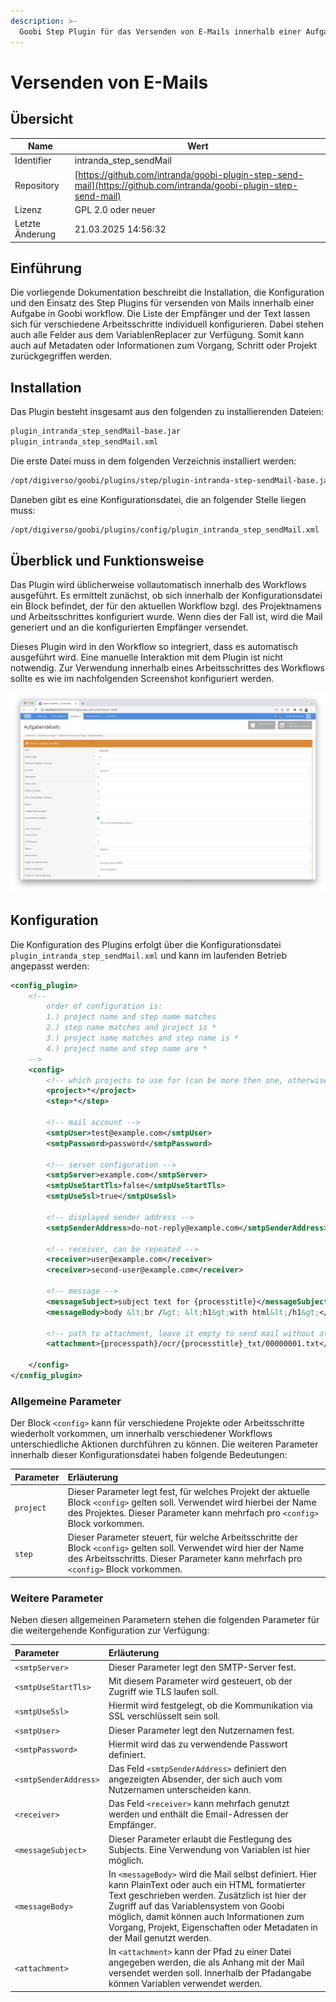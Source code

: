 ```yaml
---
description: >-
  Goobi Step Plugin für das Versenden von E-Mails innerhalb einer Aufgabe.
---
```


# Versenden von E-Mails

## Übersicht

Name                     | Wert
-------------------------|-----------
Identifier               | intranda_step_sendMail
Repository               | [https://github.com/intranda/goobi-plugin-step-send-mail](https://github.com/intranda/goobi-plugin-step-send-mail)
Lizenz              | GPL 2.0 oder neuer 
Letzte Änderung    | 21.03.2025 14:56:32


## Einführung
Die vorliegende Dokumentation beschreibt die Installation, die Konfiguration und den Einsatz des Step Plugins für versenden von Mails innerhalb einer Aufgabe in Goobi workflow. Die Liste der Empfänger und der Text lassen sich für verschiedene Arbeitsschritte individuell konfigurieren. Dabei stehen auch alle Felder aus dem VariablenReplacer zur Verfügung. Somit kann auch auf Metadaten oder Informationen zum Vorgang, Schritt oder Projekt zurückgegriffen werden.


## Installation
Das Plugin besteht insgesamt aus den folgenden zu installierenden Dateien:

```bash
plugin_intranda_step_sendMail-base.jar
plugin_intranda_step_sendMail.xml
```

Die erste Datei muss in dem folgenden Verzeichnis installiert werden:

```bash
/opt/digiverso/goobi/plugins/step/plugin-intranda-step-sendMail-base.jar
```

Daneben gibt es eine Konfigurationsdatei, die an folgender Stelle liegen muss:

```bash
/opt/digiverso/goobi/plugins/config/plugin_intranda_step_sendMail.xml
```


## Überblick und Funktionsweise
Das Plugin wird üblicherweise vollautomatisch innerhalb des Workflows ausgeführt. Es ermittelt zunächst, ob sich innerhalb der Konfigurationsdatei ein Block befindet, der für den aktuellen Workflow bzgl. des Projektnamens und Arbeitsschrittes konfiguriert wurde. Wenn dies der Fall ist, wird die Mail generiert und an die konfigurierten Empfänger versendet.

Dieses Plugin wird in den Workflow so integriert, dass es automatisch ausgeführt wird. Eine manuelle Interaktion mit dem Plugin ist nicht notwendig. Zur Verwendung innerhalb eines Arbeitsschrittes des Workflows sollte es wie im nachfolgenden Screenshot konfiguriert werden.

![Integration des Plugins in den Workflow](images/goobi-plugin-step-send-mail_screen1_de.png)


## Konfiguration
Die Konfiguration des Plugins erfolgt über die Konfigurationsdatei `plugin_intranda_step_sendMail.xml` und kann im laufenden Betrieb angepasst werden:

```xml
<config_plugin>
    <!--
        order of configuration is:
        1.) project name and step name matches
        2.) step name matches and project is *
        3.) project name matches and step name is *
        4.) project name and step name are *
    -->
    <config>
        <!-- which projects to use for (can be more then one, otherwise use *) -->
        <project>*</project>
        <step>*</step>
        
        <!-- mail account -->
        <smtpUser>test@example.com</smtpUser>
        <smtpPassword>password</smtpPassword>

        <!-- server configuration -->
        <smtpServer>example.com</smtpServer>
        <smtpUseStartTls>false</smtpUseStartTls>
        <smtpUseSsl>true</smtpUseSsl>

        <!-- displayed sender address -->
        <smtpSenderAddress>do-not-reply@example.com</smtpSenderAddress>

        <!-- receiver, can be repeated -->
        <receiver>user@example.com</receiver>
        <receiver>second-user@example.com</receiver>
        
        <!-- message -->
        <messageSubject>subject text for {processtitle}</messageSubject>
        <messageBody>body &lt;br /&gt; &lt;h1&gt;with html&lt;/h1&gt;</messageBody>
        
        <!-- path to attachment, leave it empty to send mail without attached file -->
        <attachment>{processpath}/ocr/{processtitle}_txt/00000001.txt</attachment>
        
    </config>
</config_plugin>
```

### Allgemeine Parameter 
Der Block `<config>` kann für verschiedene Projekte oder Arbeitsschritte wiederholt vorkommen, um innerhalb verschiedener Workflows unterschiedliche Aktionen durchführen zu können. Die weiteren Parameter innerhalb dieser Konfigurationsdatei haben folgende Bedeutungen: 

| Parameter | Erläuterung | 
| :-------- | :---------- | 
| `project` | Dieser Parameter legt fest, für welches Projekt der aktuelle Block `<config>` gelten soll. Verwendet wird hierbei der Name des Projektes. Dieser Parameter kann mehrfach pro `<config>` Block vorkommen. | 
| `step` | Dieser Parameter steuert, für welche Arbeitsschritte der Block `<config>` gelten soll. Verwendet wird hier der Name des Arbeitsschritts. Dieser Parameter kann mehrfach pro `<config>` Block vorkommen. | 


### Weitere Parameter 
Neben diesen allgemeinen Parametern stehen die folgenden Parameter für die weitergehende Konfiguration zur Verfügung: 


| Parameter | Erläuterung |
| :--- | :--- |
| `<smtpServer>` | Dieser Parameter legt den SMTP-Server fest. |
| `<smtpUseStartTls>` | Mit diesem Parameter wird gesteuert, ob der Zugriff wie TLS laufen soll. |
| `<smtpUseSsl>` | Hiermit wird festgelegt, ob die Kommunikation via SSL verschlüsselt sein soll. |
| `<smtpUser>` | Dieser Parameter legt den Nutzernamen fest. |
| `<smtpPassword>` | Hiermit wird das zu verwendende Passwort definiert. |
| `<smtpSenderAddress>` | Das Feld `<smtpSenderAddress>` definiert den angezeigten Absender, der sich auch vom Nutzernamen unterscheiden kann. |
| `<receiver>` | Das Feld `<receiver>` kann mehrfach genutzt werden und enthält die Email-Adressen der Empfänger. |
| `<messageSubject>` | Dieser Parameter erlaubt die Festlegung des Subjects. Eine Verwendung von Variablen ist hier möglich. |
| `<messageBody>` | In `<messageBody>` wird die Mail selbst definiert. Hier kann PlainText oder auch ein HTML formatierter Text geschrieben werden. Zusätzlich ist hier der Zugriff auf das Variablensystem von Goobi möglich, damit können auch Informationen zum Vorgang, Projekt, Eigenschaften oder Metadaten in der Mail genutzt werden. |
| `<attachment>` | In `<attachment>` kann der Pfad zu einer Datei angegeben werden, die als Anhang mit der Mail versendet werden soll. Innerhalb der Pfadangabe können Variablen verwendet werden. |